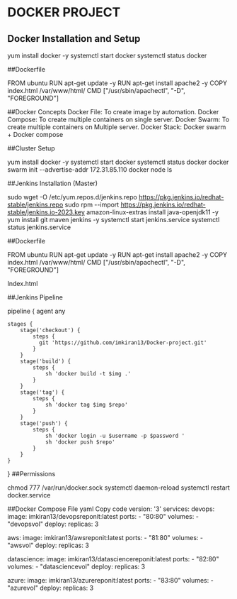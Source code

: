 # DOCKER PROJECT

## Docker Installation and Setup


yum install docker -y
systemctl start docker
systemctl status docker


##Dockerfile

FROM ubuntu
RUN apt-get update -y
RUN apt-get install apache2 -y
COPY index.html /var/www/html/
CMD ["/usr/sbin/apachectl", "-D", "FOREGROUND"]

##Docker Concepts
Docker File: To create image by automation.
Docker Compose: To create multiple containers on single server.
Docker Swarm: To create multiple containers on Multiple server.
Docker Stack: Docker swarm + Docker compose

##Cluster Setup

yum install docker -y
systemctl start docker
systemctl status docker
docker swarm init --advertise-addr 172.31.85.110
docker node ls

##Jenkins Installation (Master)

sudo wget -O /etc/yum.repos.d/jenkins.repo https://pkg.jenkins.io/redhat-stable/jenkins.repo
sudo rpm --import https://pkg.jenkins.io/redhat-stable/jenkins.io-2023.key
amazon-linux-extras install java-openjdk11 -y 
yum install git maven jenkins -y
systemctl start jenkins.service
systemctl status jenkins.service


##Dockerfile


FROM ubuntu
RUN apt-get update -y
RUN apt-get install apache2 -y
COPY index.html /var/www/html/
CMD ["/usr/sbin/apachectl", "-D", "FOREGROUND"]

Index.html

##Jenkins Pipeline

pipeline {
    agent any 
    
    stages {
        stage('checkout') {
            steps {
              git 'https://github.com/imkiran13/Docker-project.git'
            }
        }
        stage('build') {
            steps {
                sh 'docker build -t $img .'
            }
        }
        stage('tag') {
            steps {
                sh 'docker tag $img $repo'
            }
        }
        stage('push') {
            steps {
                sh 'docker login -u $username -p $password '
                sh 'docker push $repo'
            }
        }
    }
}
##Permissions

chmod 777 /var/run/docker.sock
systemctl daemon-reload
systemctl restart docker.service

##Docker Compose File
yaml
Copy code
version: '3'
services:
  devops:
    image: imkiran13/devopsreponit:latest
    ports:
      - "80:80"
    volumes:
      - "devopsvol"
    deploy:
      replicas: 3

  aws:
    image: imkiran13/awsreponit:latest
    ports:
      - "81:80"
    volumes:
      - "awsvol"
    deploy:
      replicas: 3

  datascience:
    image: imkiran13/datasciencereponit:latest
    ports:
      - "82:80"
    volumes:
      - "datasciencevol"
    deploy:
      replicas: 3

  azure:
    image: imkiran13/azurereponit:latest
    ports:
      - "83:80"
    volumes:
      - "azurevol"
    deploy:
      replicas: 3
